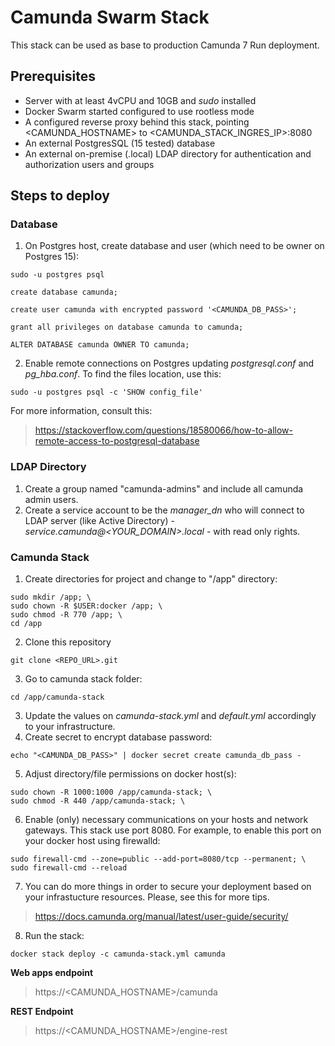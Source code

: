 # Camunda Swarm Stack
This stack can be used as base to production Camunda 7 Run deployment.
## Prerequisites
- Server with at least 4vCPU and 10GB and *sudo* installed
- Docker Swarm started configured to use rootless mode
- A configured reverse proxy behind this stack, pointing <CAMUNDA_HOSTNAME> to <CAMUNDA_STACK_INGRES_IP>:8080
- An external PostgresSQL (15 tested) database
- An external on-premise (.local) LDAP directory for authentication and authorization users and groups

## Steps to deploy
### Database
1) On Postgres host, create database and user (which need to be owner on Postgres 15):
````
sudo -u postgres psql
````
````
create database camunda;
````
````
create user camunda with encrypted password '<CAMUNDA_DB_PASS>';
````
````
grant all privileges on database camunda to camunda;
````
````
ALTER DATABASE camunda OWNER TO camunda;
````
2) Enable remote connections on Postgres updating _postgresql.conf_ and _pg_hba.conf_. To find the files location, use this:
````
sudo -u postgres psql -c 'SHOW config_file'
````
For more information, consult this:
>https://stackoverflow.com/questions/18580066/how-to-allow-remote-access-to-postgresql-database

### LDAP Directory
1) Create a group named "camunda-admins" and include all camunda admin users.
2) Create a service account to be the *manager_dn* who will connect to LDAP server (like Active Directory) - 
_service.camunda@<YOUR_DOMAIN>.local_ - with read only rights.

### Camunda Stack
1) Create directories for project and change to "/app" directory:
````
sudo mkdir /app; \
sudo chown -R $USER:docker /app; \
sudo chmod -R 770 /app; \
cd /app
````
2) Clone this repository
````
git clone <REPO_URL>.git
````
3) Go to camunda stack folder:
````
cd /app/camunda-stack
````
3) Update the values on _camunda-stack.yml_ and _default.yml_ accordingly to your infrastructure.
4) Create secret to encrypt database password:
````
echo "<CAMUNDA_DB_PASS>" | docker secret create camunda_db_pass -
````
5) Adjust directory/file permissions on docker host(s):
````
sudo chown -R 1000:1000 /app/camunda-stack; \
sudo chmod -R 440 /app/camunda-stack; \
````
6) Enable (only) necessary communications on your hosts and network gateways. This stack use port 8080.
For example, to enable this port on your docker host using firewalld:
````
sudo firewall-cmd --zone=public --add-port=8080/tcp --permanent; \
sudo firewall-cmd --reload
````
7) You can do more things in order to secure your deployment based on your infrastucture resources. Please, see this for more tips. 
>https://docs.camunda.org/manual/latest/user-guide/security/
8) Run the stack:
````
docker stack deploy -c camunda-stack.yml camunda
````
**Web apps endpoint**
>https://<CAMUNDA_HOSTNAME>/camunda

**REST Endpoint**
>https://<CAMUNDA_HOSTNAME>/engine-rest
